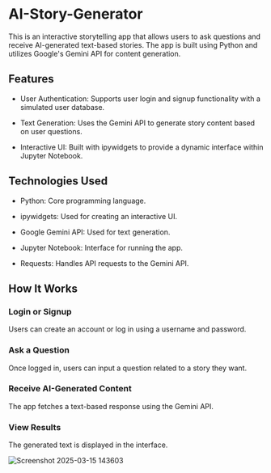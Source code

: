 # AI-Story-Generator
This is an interactive storytelling app that allows users to ask questions and receive AI-generated text-based stories. The app is built using Python and utilizes Google's Gemini API for content generation.

## Features
* User Authentication: Supports user login and signup functionality with a simulated user database.

* Text Generation: Uses the Gemini API to generate story content based on user questions.

* Interactive UI: Built with ipywidgets to provide a dynamic interface within Jupyter Notebook.


## Technologies Used
* Python: Core programming language.

* ipywidgets: Used for creating an interactive UI.

* Google Gemini API: Used for text generation.

* Jupyter Notebook: Interface for running the app.

* Requests: Handles API requests to the Gemini API.

## How It Works

### Login or Signup

Users can create an account or log in using a username and password.

### Ask a Question

Once logged in, users can input a question related to a story they want.

### Receive AI-Generated Content

The app fetches a text-based response using the Gemini API.

### View Results

The generated text is displayed in the interface.


![Screenshot 2025-03-15 143603](https://github.com/user-attachments/assets/97284e1f-b7c5-401a-8de9-3b69cb4e9abe)
